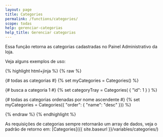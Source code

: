 ```yaml
---
layout: page
title: Categories
permalink: /functions/categories/
scope: todas
help: gerenciar-categorias
help_title: Gerenciar categorias
---
```


Essa função retorna as categorias cadastradas no Painel Administrativo da loja.

Veja alguns exemplos de uso:

{% highlight html+jinja %}
{% raw %}

{# todas as categorias #}
{% set myCategories = Categories() %}

{# busca a categoria 1 #}
{% set categoryTray = Categories( { "id": 1 } ) %}

{# todas as categorias ordenadas por nome ascendente #}
{% set myCategories = Categories({ "order": { "name": "desc" }}) %}

{% endraw %}
{% endhighlight %}

As requisições de categorias sempre retornarão um array de dados, veja o padrão de retorno em: 
[Categories]({{ site.baseurl }}/variables/categories/)
